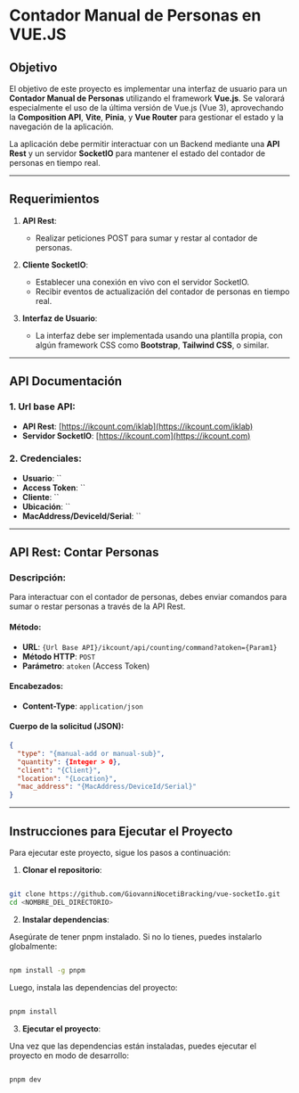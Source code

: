 # Contador Manual de Personas en VUE.JS

## Objetivo

El objetivo de este proyecto es implementar una interfaz de usuario para un **Contador Manual de Personas** utilizando el framework **Vue.js**. Se valorará especialmente el uso de la última versión de Vue.js (Vue 3), aprovechando la **Composition API**, **Vite**, **Pinia**, y **Vue Router** para gestionar el estado y la navegación de la aplicación.

La aplicación debe permitir interactuar con un Backend mediante una **API Rest** y un servidor **SocketIO** para mantener el estado del contador de personas en tiempo real.

---

## Requerimientos

1. **API Rest**:
   - Realizar peticiones POST para sumar y restar al contador de personas.
2. **Cliente SocketIO**:

   - Establecer una conexión en vivo con el servidor SocketIO.
   - Recibir eventos de actualización del contador de personas en tiempo real.

3. **Interfaz de Usuario**:
   - La interfaz debe ser implementada usando una plantilla propia, con algún framework CSS como **Bootstrap**, **Tailwind CSS**, o similar.

---

## API Documentación

### 1. **Url base API**:

- **API Rest**: [https://ikcount.com/iklab](https://ikcount.com/iklab)
- **Servidor SocketIO**: [https://ikcount.com](https://ikcount.com)

### 2. **Credenciales**:

- **Usuario**: ``
- **Access Token**: ``
- **Cliente**: ``
- **Ubicación**: ``
- **MacAddress/DeviceId/Serial**: ``

---

## API Rest: Contar Personas

### **Descripción**:

Para interactuar con el contador de personas, debes enviar comandos para sumar o restar personas a través de la API Rest.

#### **Método**:

- **URL**: `{Url Base API}/ikcount/api/counting/command?atoken={Param1}`
- **Método HTTP**: `POST`
- **Parámetro**: `atoken` (Access Token)

#### **Encabezados**:

- **Content-Type**: `application/json`

#### **Cuerpo de la solicitud (JSON)**:

```json
{
  "type": "{manual-add or manual-sub}",
  "quantity": {Integer > 0},
  "client": "{Client}",
  "location": "{Location}",
  "mac_address": "{MacAddress/DeviceId/Serial}"
}
```

---

## Instrucciones para Ejecutar el Proyecto

Para ejecutar este proyecto, sigue los pasos a continuación:

1. **Clonar el repositorio**:

```bash

git clone https://github.com/GiovanniNocetiBracking/vue-socketIo.git
cd <NOMBRE_DEL_DIRECTORIO>
```

2. **Instalar dependencias**:

Asegúrate de tener pnpm instalado. Si no lo tienes, puedes instalarlo globalmente:

```bash

npm install -g pnpm
```

Luego, instala las dependencias del proyecto:

```bash

pnpm install
```

3. **Ejecutar el proyecto**:

Una vez que las dependencias están instaladas, puedes ejecutar el proyecto en modo de desarrollo:

```bash

pnpm dev
```
